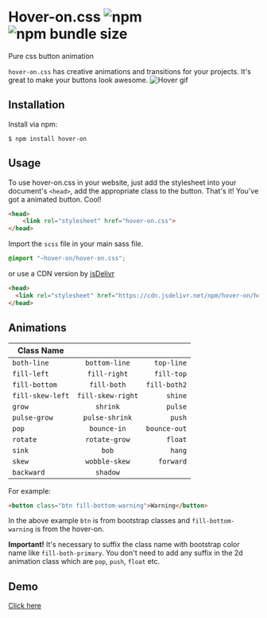 # Hover-on.css ![npm](https://img.shields.io/npm/v/hover-on.svg)  ![npm bundle size](https://img.shields.io/bundlephobia/min/hover-on.svg)
Pure css button animation
 
`hover-on.css` has creative animations and transitions for your projects. It's great to make your buttons look awesome.
![Hover gif](https://github.com/knowankit/hoveron/blob/fix/file_structure/hover-gif.gif)

## Installation
Install via npm:

`$ npm install hover-on`

## Usage
To use hover-on.css in your website, just add the stylesheet into your document's `<head>`, add the appropriate class to the button. That's it! You've got a animated button. Cool!

```html
<head>
    <link rel="stylesheet" href="hover-on.css">
</head>
```

Import the `scss` file in your main sass file.

```scss
@import "~hover-on/hover-on.css";
```

or use a CDN version by [jsDelivr](https://cdn.jsdelivr.net/npm/hover-on/hover-on.css)

```html
<head>
  <link rel="stylesheet" href="https://cdn.jsdelivr.net/npm/hover-on/hover-on.css">
</head>
```

## Animations

| Class Name       |                    |                 |
| --------------   |:-----------------: | --------------: |
| `both-line`      | `bottom-line`      | `top-line`      |
| `fill-left`      | `fill-right`       | `fill-top`      |
| `fill-bottom`    | `fill-both`        | `fill-both2`    |
| `fill-skew-left` | `fill-skew-right`  | `shine`         |
| `grow`           | `shrink`           | `pulse`         |
| `pulse-grow`     | `pulse-shrink`     | `push`          |
| `pop`            | `bounce-in`        | `bounce-out`    |
| `rotate`         | `rotate-grow`      | `float`         |
| `sink`           | `bob`              | `hang`          | 
| `skew`           | `wobble-skew`      | `forward`       | 
| `backward`       | `shadow`           |                 | 

For example:

```html
<button class="btn fill-bottom-warning">Warning</button>
```
In the above example `btn` is from bootstrap classes and `fill-bottom-warning` is from the hover-on.

**Important!** It's necessary to suffix the class name with bootstrap color name like `fill-both-primary`. You don't need to add any suffix in the 2d animation class which are `pop`, `push`, `float` etc.
## Demo

[Click here](https://hover.knowankit.com/)